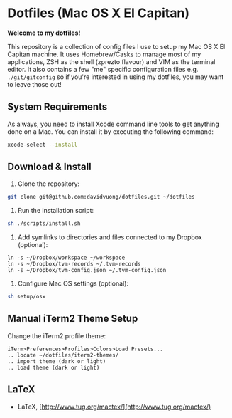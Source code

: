 # Dotfiles (Mac OS X El Capitan)

**Welcome to my dotfiles!**

This repository is a collection of config files I use to setup my Mac OS X El Capitan machine. It uses Homebrew/Casks to manage most of my applications, ZSH as the shell (zprezto flavour) and VIM as the terminal editor. It also contains a few "me" specific configuration files e.g. `./git/gitconfig` so if you're interested in using my dotfiles, you may want to leave those out!

## System Requirements

As always, you need to install Xcode command line tools to get anything done on a Mac. You can install it by executing the following command:

```bash
xcode-select --install
```

## Download & Install

1. Clone the repository:

  ```bash
  git clone git@github.com:davidvuong/dotfiles.git ~/dotfiles
  ```

1. Run the installation script:

  ```bash
  sh ./scripts/install.sh
  ```

1. Add symlinks to directories and files connected to my Dropbox (optional):

  ```
  ln -s ~/Dropbox/workspace ~/workspace
  ln -s ~/Dropbox/tvm-records ~/.tvm-records
  ln -s ~/Dropbox/tvm-config.json ~/.tvm-config.json
  ```

1. Configure Mac OS settings (optional):

  ```bash
  sh setup/osx
  ```

## Manual iTerm2 Theme Setup

Change the iTerm2 profile theme:

  ```
  iTerm>Preferences>Profiles>Colors>Load Presets...
  .. locate ~/dotfiles/iterm2-themes/
  .. import theme (dark or light)
  .. load theme (dark or light)
  ```

## LaTeX

* LaTeX, [http://www.tug.org/mactex/](http://www.tug.org/mactex/)
